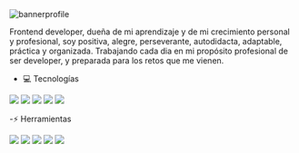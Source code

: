 
<img src='../akdavila2/assets/ProfileGitHub.png' alt= 'bannerprofile'/>

Frontend developer,  dueña de mi aprendizaje y de mi crecimiento personal y profesional, soy positiva, alegre, perseverante, autodidacta, adaptable, práctica y organizada. Trabajando cada dia en mi propósito profesional de ser developer, y preparada para los retos que me vienen. 

- 💻  Tecnologías

<img src='../akdavila2/assets/react-2.svg'>
<img src='../akdavila2/assets/javascript-1.svg'>
<img src='../akdavila2/assets/html-1.svg'>
<img src='../akdavila2/assets/css-3.svg'>
<img src='../akdavila2/assets/firebase-2.svg'>

-⚡ Herramientas

<img src='../akdavila2/assets/figma-1.svg'>
<img src='../akdavila2/assets/jira-3.svg'>
<img src='../akdavila2/assets/trello.svg'>
<img src='../akdavila2/assets/visual-studio-code-1.svg'>
<img src='../akdavila2/assets/npm.svg'>


